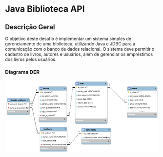 # Java Biblioteca API


## Descrição Geral
O objetivo deste desafio é implementar um sistema simples de gerenciamento de uma biblioteca, utilizando Java e JDBC para a comunicação com o banco de dados relacional. O sistema deve permitir o cadastro de livros, autores e usuários, além de gerenciar os empréstimos dos livros pelos usuários.


### Diagrama DER
![Diagrama DER](https://github.com/ricardosod/javaBibliotecaAPI/blob/main/assets/DiagramaDER.png)
